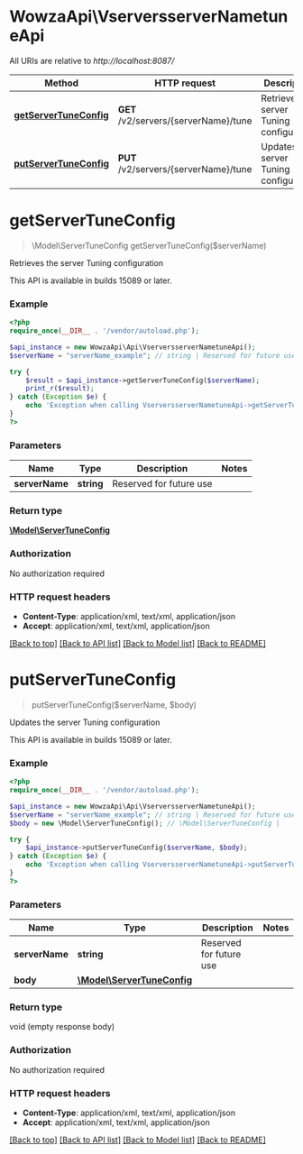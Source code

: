 # WowzaApi\VserversserverNametuneApi

All URIs are relative to *http://localhost:8087/*

Method | HTTP request | Description
------------- | ------------- | -------------
[**getServerTuneConfig**](VserversserverNametuneApi.md#getServerTuneConfig) | **GET** /v2/servers/{serverName}/tune | Retrieves the server Tuning configuration
[**putServerTuneConfig**](VserversserverNametuneApi.md#putServerTuneConfig) | **PUT** /v2/servers/{serverName}/tune | Updates the server Tuning configuration


# **getServerTuneConfig**
> \Model\ServerTuneConfig getServerTuneConfig($serverName)

Retrieves the server Tuning configuration

This API is available in builds 15089 or later.

### Example
```php
<?php
require_once(__DIR__ . '/vendor/autoload.php');

$api_instance = new WowzaApi\Api\VserversserverNametuneApi();
$serverName = "serverName_example"; // string | Reserved for future use

try {
    $result = $api_instance->getServerTuneConfig($serverName);
    print_r($result);
} catch (Exception $e) {
    echo 'Exception when calling VserversserverNametuneApi->getServerTuneConfig: ', $e->getMessage(), PHP_EOL;
}
?>
```

### Parameters

Name | Type | Description  | Notes
------------- | ------------- | ------------- | -------------
 **serverName** | **string**| Reserved for future use |

### Return type

[**\Model\ServerTuneConfig**](../Model/ServerTuneConfig.md)

### Authorization

No authorization required

### HTTP request headers

 - **Content-Type**: application/xml, text/xml, application/json
 - **Accept**: application/xml, text/xml, application/json

[[Back to top]](#) [[Back to API list]](../../README.md#documentation-for-api-endpoints) [[Back to Model list]](../../README.md#documentation-for-models) [[Back to README]](../../README.md)

# **putServerTuneConfig**
> putServerTuneConfig($serverName, $body)

Updates the server Tuning configuration

This API is available in builds 15089 or later.

### Example
```php
<?php
require_once(__DIR__ . '/vendor/autoload.php');

$api_instance = new WowzaApi\Api\VserversserverNametuneApi();
$serverName = "serverName_example"; // string | Reserved for future use
$body = new \Model\ServerTuneConfig(); // \Model\ServerTuneConfig | 

try {
    $api_instance->putServerTuneConfig($serverName, $body);
} catch (Exception $e) {
    echo 'Exception when calling VserversserverNametuneApi->putServerTuneConfig: ', $e->getMessage(), PHP_EOL;
}
?>
```

### Parameters

Name | Type | Description  | Notes
------------- | ------------- | ------------- | -------------
 **serverName** | **string**| Reserved for future use |
 **body** | [**\Model\ServerTuneConfig**](../Model/\Model\ServerTuneConfig.md)|  |

### Return type

void (empty response body)

### Authorization

No authorization required

### HTTP request headers

 - **Content-Type**: application/xml, text/xml, application/json
 - **Accept**: application/xml, text/xml, application/json

[[Back to top]](#) [[Back to API list]](../../README.md#documentation-for-api-endpoints) [[Back to Model list]](../../README.md#documentation-for-models) [[Back to README]](../../README.md)

